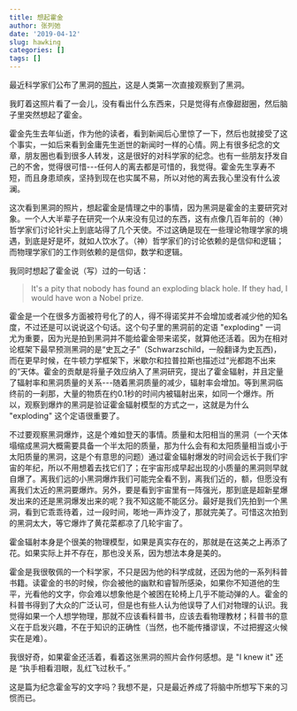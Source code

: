 ```yaml
---
title: 想起霍金
author: 张列弛
date: '2019-04-12'
slug: hawking
categories: []
tags: []
---
```

最近科学家们公布了黑洞的[照片](https://www.bbc.com/news/science-environment-47873592)，这是人类第一次直接观察到了黑洞。  

我盯着这照片看了一会儿，没有看出什么东西来，只是觉得有点像甜甜圈，然后脑子里突然想起了霍金。  

霍金先生去年仙逝，作为他的读者，看到新闻后心里惊了一下，然后也就接受了这个事实，一如后来看到金庸先生逝世的新闻时一样的心情。网上有很多纪念的文章，朋友圈也看到很多人转发，这是很好的对科学家的纪念。也有一些朋友抒发自己的不舍，觉得很可惜---任何人的离去都是可惜的，我觉得。霍金先生享寿不短，而且身患顽疾，坚持到现在也实属不易，所以对他的离去我心里没有什么波澜。   

这次看到黑洞的照片，想起霍金是情理之中的事情，因为黑洞是霍金的主要研究对象。一个人大半辈子在研究一个从来没有见过的东西，这有点像几百年前的（神）哲学家们讨论针尖上到底站得了几个天使。不过这确是现在一些理论物理学家的境遇，到底是好是坏，就如人饮水了。（神）哲学家们的讨论依赖的是信仰和逻辑；而物理学家们的工作则依赖的是信仰，数学和逻辑。 

我同时想起了霍金说（写）过的一句话：

>It's a pity that nobody has found an exploding black hole. If they had, I would have won a Nobel prize.

霍金是一个在很多方面被符号化了的人，得不得诺奖并不会增加或者减少他的知名度，不过还是可以说说这个句话。这个句子里的黑洞前的定语 "exploding" 一词尤为重要，因为光是拍到黑洞并不能给霍金带来诺奖，就算他还活着。因为在相对论框架下最早预测黑洞的是“史瓦之子”（Schwarzschild，一般翻译为史瓦西)，而在更早时候，在牛顿力学框架下，米歇尔和拉普拉斯也描述过“光都跑不出来的”天体。霍金的贡献是将量子效应纳入了黑洞研究，提出了霍金辐射，并且定量了辐射率和黑洞质量的关系---随着黑洞质量的减少，辐射率会增加。等到黑洞临终前的一刹那，大量的物质在约0.1秒的时间内被辐射出来，如同一个爆炸。所以，观察到爆炸的黑洞是验证霍金辐射模型的方式之一，这就是为什么 "exploding" 这个定语很重要了。   

不过要观察黑洞爆炸，这是个难如登天的事情。质量和太阳相当的黑洞（一个天体塌缩成黑洞大概需要具备一个半太阳的质量，那为什么会有和太阳质量相当或小于太阳质量的黑洞，这是个有意思的问题）通过霍金辐射爆发的时间会远长于我们宇宙的年纪，所以不用想着去找它们了；在宇宙形成早起出现的小质量的黑洞则早就自爆了。离我们远的小黑洞爆炸我们可能完全看不到，离我们近的，额，但愿没有离我们太近的黑洞要爆炸。另外，要是看到宇宙里有一阵强光，那到底是超新星爆发出来的还是黑洞爆发出来的呢？我不知这能不能区分。最好是我们先拍到一个黑洞，看到它乖乖待着，过一段时间，嘭地一声炸没了，那就完美了。可惜这次拍到的黑洞太大，等它爆炸了黄花菜都凉了几轮宇宙了。   

霍金辐射本身是个很美的物理模型，如果是真实存在的，那就是在这美之上再添了花。如果实际上并不存在，那也没关系，因为想法本身是美的。  

霍金是我很敬佩的一个科学家，不只是因为他的科学成就，还因为他的一系列科普书籍。读霍金的书的时候，你会被他的幽默和睿智所感染，如果你不知道他的生平，光看他的文字，你会难以想象他是个被困在轮椅上几乎不能动弹的人。霍金的科普书得到了大众的广泛认可，但是也有些人认为他误导了人们对物理的认识。我觉得如果一个人想学物理，那就不应该看科普书，应该去看物理教材；科普书的意义在于启发兴趣，不在于知识的正确性（当然，也不能传播谬误，不过把握这火候实在是难）。   

我很好奇，如果霍金还活着，看着这张黑洞的照片会作何感想。是 "I knew it" 还是 “执手相看泪眼，乱红飞过秋千。”

这是篇为纪念霍金写的文字吗？我想不是，只是最近养成了将脑中所想写下来的习惯而已。
